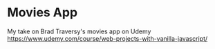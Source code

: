 # Movies App
My take on Brad Traversy's movies app on Udemy 
https://www.udemy.com/course/web-projects-with-vanilla-javascript/